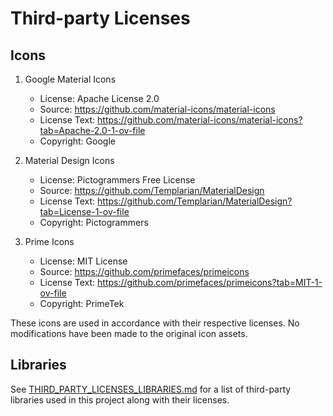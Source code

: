 # Third-party Licenses

## Icons

1. Google Material Icons
   - License: Apache License 2.0
   - Source: https://github.com/material-icons/material-icons
   - License Text: https://github.com/material-icons/material-icons?tab=Apache-2.0-1-ov-file
   - Copyright: Google

2. Material Design Icons
   - License: Pictogrammers Free License
   - Source: https://github.com/Templarian/MaterialDesign
   - License Text: https://github.com/Templarian/MaterialDesign?tab=License-1-ov-file
   - Copyright: Pictogrammers

3. Prime Icons
   - License: MIT License
   - Source: https://github.com/primefaces/primeicons
   - License Text: https://github.com/primefaces/primeicons?tab=MIT-1-ov-file
   - Copyright: PrimeTek

These icons are used in accordance with their respective licenses. No modifications have been made to the original icon assets.

## Libraries

See [THIRD_PARTY_LICENSES_LIBRARIES.md](./THIRD_PARTY_LICENSES_LIBRARIES.md) for a list of third-party libraries used in this project along with their licenses.
